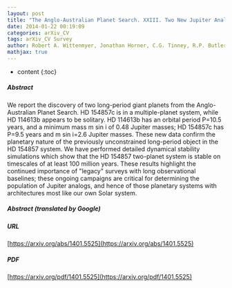 ```yaml
---
layout: post
title: "The Anglo-Australian Planet Search. XXIII. Two New Jupiter Analogs"
date: 2014-01-22 00:19:09
categories: arXiv_CV
tags: arXiv_CV Survey
author: Robert A. Wittenmyer, Jonathan Horner, C.G. Tinney, R.P. Butler, H.R.A. Jones, Mikko Tuomi, G.S. Salter, B.D. Carter, F. Elliott Koch, S.J. O'Toole, J. Bailey, D. Wright
mathjax: true
---
```


* content
{:toc}

##### Abstract
We report the discovery of two long-period giant planets from the Anglo-Australian Planet Search. HD 154857c is in a multiple-planet system, while HD 114613b appears to be solitary. HD 114613b has an orbital period P=10.5 years, and a minimum mass m sin i of 0.48 Jupiter masses; HD 154857c has P=9.5 years and m sin i=2.6 Jupiter masses. These new data confirm the planetary nature of the previously unconstrained long-period object in the HD 154857 system. We have performed detailed dynamical stability simulations which show that the HD 154857 two-planet system is stable on timescales of at least 100 million years. These results highlight the continued importance of "legacy" surveys with long observational baselines; these ongoing campaigns are critical for determining the population of Jupiter analogs, and hence of those planetary systems with architectures most like our own Solar system.

##### Abstract (translated by Google)


##### URL
[https://arxiv.org/abs/1401.5525](https://arxiv.org/abs/1401.5525)

##### PDF
[https://arxiv.org/pdf/1401.5525](https://arxiv.org/pdf/1401.5525)

